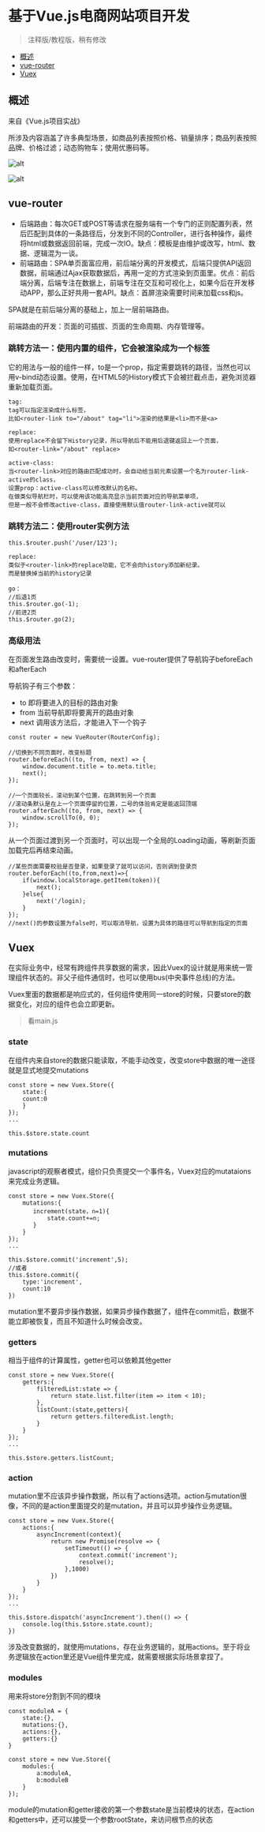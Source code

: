 # 基于Vue.js电商网站项目开发

> 注释版/教程版，稍有修改

* [概述](#概述)
* [vue-router](#vuerouter)
* [Vuex](#vuex)

## 概述
来自《Vue.js项目实战》  

所涉及内容涵盖了许多典型场景，如商品列表按照价格、销量排序；商品列表按照品牌、价格过滤；动态购物车；使用优惠码等。

![alt](/images/cut-1.jpg)

![alt](/images/cut-2.jpg)

## vue-router
* 后端路由：每次GET或POST等请求在服务端有一个专门的正则配置列表，然后匹配到具体的一条路径后，分发到不同的Controller，进行各种操作，最终将html或数据返回前端，完成一次IO。缺点：模板是由维护或改写，html、数据、逻辑混为一谈。
* 前端路由：SPA单页面富应用，前后端分离的开发模式，后端只提供API返回数据，前端通过Ajax获取数据后，再用一定的方式渲染到页面里。优点：前后端分离，后端专注在数据上，前端专注在交互和可视化上，如果今后在开发移动APP，那么正好共用一套API。缺点：首屏渲染需要时间来加载css和js。

SPA就是在前后端分离的基础上，加上一层前端路由。

前端路由的开发：页面的可插拔、页面的生命周期、内存管理等。

### 跳转方法一：使用内置的<router-link>组件，它会被渲染成为一个<a>标签
它的用法与一般的组件一样，to是一个prop，指定需要跳转的路径，当然也可以用v-bind动态设置。使用<router-link>，在HTML5的History模式下会被拦截点击，避免浏览器重新加载页面。

```
tag:
tag可以指定渲染成什么标签，
比如<router-link to="/about" tag="li">渲染的结果是<li>而不是<a>

replace:
使用replace不会留下History记录，所以导航后不能用后退键返回上一个页面，
如<router-link="/about" replace>

active-class:
当<router-link>对应的路由匹配成功时，会自动给当前元素设置一个名为router-link-active的class，
设置prop：active-class可以修改默认的名称。
在做类似导航栏时，可以使用该功能高亮显示当前页面对应的导航菜单项，
但是一般不会修改active-class，直接使用默认值router-link-active就可以
```

### 跳转方法二：使用router实例方法
```
this.$router.push('/user/123');

replace:
类似于<router-link>的replace功能，它不会向history添加新纪录。
而是替换掉当前的history记录

go：
//后退1页
this.$router.go(-1);
//前进2页
this.$router.go(2);
```

### 高级用法
在页面发生路由改变时，需要统一设置。vue-router提供了导航钩子beforeEach和afterEach

导航钩子有三个参数：
* to 即将要进入的目标的路由对象
* from 当前导航即将要离开的路由对象
* next 调用该方法后，才能进入下一个钩子

```
const router = new VueRouter(RouterConfig);

//切换到不同页面时，改变标题
router.beforeEach((to, from, next) => {
    window.document.title = to.meta.title;
    next();
});

//一个页面较长，滚动到某个位置，在跳转到另一个页面
//滚动条默认是在上一个页面停留的位置，二号的体验肯定是能返回顶端
router.afterEach((to, from, next) => {
    window.scrollTo(0, 0);
});
```

从一个页面过渡到另一个页面时，可以出现一个全局的Loading动画，等刷新页面加载完后再结束动画。
```
//某些页面需要校验是否登录，如果登录了就可以访问，否则调到登录页
router.beforEach((to,from,next)=>{
    if(window.localStorage.getItem(token)){
        next();
    }else{
        next('/login);
    }
});
//next()的参数设置为false时，可以取消导航，设置为具体的路径可以导航到指定的页面
```

## Vuex
在实际业务中，经常有跨组件共享数据的需求，因此Vuex的设计就是用来统一管理组件状态的。非父子组件通信时，也可以使用bus(中央事件总线)的方法。

Vuex里面的数据都是响应式的，任何组件使用同一store的时候，只要store的数据变化，对应的组件也会立即更新。

> 看main.js

### state
在组件内来自store的数据只能读取，不能手动改变，改变store中数据的唯一途径就是显式地提交mutations

```
const store = new Vuex.Store({
    state:{
    count:0
    }
});
...

this.$store.state.count
```


### mutations
javascript的观察者模式，组价只负责提交一个事件名，Vuex对应的mutataions来完成业务逻辑。

```
const store = new Vuex.Store({
    mutations:{
       increment(state，n=1){
           state.count+=n;
       }
    }
});
...

this.$store.commit('increment',5);
//或者
this.$store.commit({
    type:'increment',
    count:10
})

```
mutation里不要异步操作数据，如果异步操作数据了，组件在commit后，数据不能立即被恢复，而且不知道什么时候会改变。

### getters
相当于组件的计算属性，getter也可以依赖其他getter
```
const store = new Vuex.Store({
    getters:{
        filteredList:state => {
            return state.list.filter(item => item < 10);
        },
        listCount:(state,getters){
            return getters.filteredList.length;
        }
    }
});
...

this.$store.getters.listCount;
```

### action
mutation里不应该异步操作数据，所以有了actions选项。action与mutation很像，不同的是action里面提交的是mutation，并且可以异步操作业务逻辑。

```
const store = new Vuex.Store({
    actions:{
        asyncIncrement(context){
            return new Promise(resolve => {
                setTimeout(() => {
                    context.commit('increment');
                    resolve();
                },1000)
            })
        }
    }
});
...

this.$store.dispatch('asyncIncrement').then(() => {
    console.log(this.$store.state.count);
})
```
涉及改变数据的，就使用mutations，存在业务逻辑的，就用actions。至于将业务逻辑放在action里还是Vue组件里完成，就需要根据实际场景拿捏了。

### modules
用来将store分割到不同的模块
```
const moduleA = {
    state:{},
    mutations:{},
    actions:{},
    getters:{}
}

const store = new Vue.Store({
    modules:{
        a:moduleA,
        b:moduleB
    }
});

```
module的mutation和getter接收的第一个参数state是当前模块的状态，在action和getters中，还可以接受一个参数rootState，来访问根节点的状态

